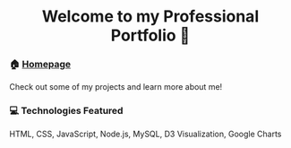 <h1 align="center">Welcome to my Professional Portfolio 👋</h1>

### 🏠 [Homepage](https://taydougherty.github.io/Professional-Portfolio/#home)

Check out some of my projects and learn more about me!

### :computer: Technologies Featured

HTML, CSS, JavaScript, Node.js, MySQL, D3 Visualization, Google Charts
